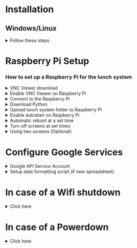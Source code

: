 # Installation

## Windows/Linux

<details>
    <summary>Follow these steps</summary><br>
  
Clone the repository:

```
git clone https://github.com/NTI-Gymnasieingenjor/lunchpad.git
```

Change working directory to lunchpad:
```
cd lunchpad
```

Install the requirements:
```
python3 -m pip install -r requirements.txt
```
<br>

> NOTE: If this does not work, you might need to install pip on Linux:
```
sudo apt install python3-pip
```
<br>

> NOTE: To run the program on Linux you might need to install tkinter if you don't already have it installed:

```
sudo apt-get install python3-tk
```

</details>

# Raspberry Pi Setup

### How to set up a Raspberry Pi for the lunch system

<details>
    <summary>VNC Viewer download</summary><br>
    
   VNC Viewer is an application that allows us to remotely access the Raspberry Pi.

   1. Click <a href="https://www.realvnc.com/en/connect/download/viewer/">here</a> to download VNC Viewer for your OS.
   
   2. Follow the installation guide step by step.
   
   This is all you need to do now, you will use VNC Viewer later in this setup guide.
</details>

<details>
   <summary>Enable VNC Viewer on Raspberry Pi</summary>
    
   1. Start the Raspberry Pi.
   
   2. From the desktop click the Raspberry Pi icon in the top left.
   
   3. In the drop down menu click "Preferences".
   
   4. Click "Raspberry Pi Configuration".
   
   5. In the Raspberry Pi Configuration window, click on the "Interfaces" tab.
   
   6. Make sure to enable both "SSH" and "VNC".
   
   Now you don't have to manually head into the Raspberry Pi everytime you wish to change something.
   You can just connect to the Pi via your own computer assuming you're on the same network.
</details>

<details>
    
   <summary>Connect to the Raspberry Pi</summary><br>
  
   1. In the Raspberry Pi terminal write:
   ```
   $ ifconfig
   ```
   2. Under "wlan0" you will see something like this.
   ```
   flags=4163<UP,BROADCAST,RUNNING,MULTICAST>  mtu 1500<br>
   inet 10.100.100.100  netmask 000.000.0.0  broadcast 00.000.000.000
   inet6 fe80::c2ff:5f43:5cbb:eb8e  prefixlen 64  scopeid 0x20<link>
   inet6 2001:9b1:845c:201:ecdc:ec28:ce5c:89df  prefixlen 64  scopeid 0x0<g
   ```
   3. What you want to find is the "inet" ip, in the example above it's: 10.100.100.100
   
   4. Enter the inet ip you just aquired in VNC Viewer on your PC in field at the top. (Make sure you're on the same connection)
   
   5.
   
   - On a new Raspberry Pi:<br>
   Standard login credentials are:
   ```
   username: pi
   password: raspberry
   ```
   - On the old Raspberry Pi:<br>
   See "Raspberry Pi Credentials" link in README for login.
   
   6. Now you have access to the Raspberry Pi from your PC via VNC Viewer.
   
</details>

<details>
    <summary>Download Python</summary><br>
   
   Python is required to run the lunch system on the Raspberry Pi.
    
   Install Python version 3.7.2 or later on the Raspberry Pi <a href="https://www.python.org/downloads/">here.</a>

</details>
    
<details>
    
   <summary>Upload lunch system folder to Raspberry Pi</summary><br>
   
-  Open the terminal from the desktop.

-  Run the following command in the terminal
   ```
   $ git clone https://github.com/NTI-Gymnasieingenjor/lunchpad
   ```

   Note: If you have already ran the command above and want to update the contents of the folder. Open the terminal from the `lunchpad` folder and run the following command:
   ```
   $ git pull
   ```
   
   You now have the system on the Raspberry Pi and can run it manually whenever you want.
   
   However we don't want to restart the system manually at all. If we lose power we want it to start automatically.

</details>
  
<details>
    
   <summary>Enable autostart on Raspberry Pi</summary><br>
   
   To enable autostart on a new Raspberry Pi in case of power shutdown in any form.
   
   In the Raspberry Pi terminal write:
   ```
   $ sudo nano /etc/xdg/lxsession/LXDE-pi/autostart
   ```
   Proceed to add these in the GNI nano 3.2 terminal.
   ```
   @lxpanel --profile LXDE-pi
   @pcmanfm --desktop --profile LXDE-pi
   @xscreensaver -no-splash
   @xset s off
   @xset -dpms
   @xset s noblank
   @sudo python3 /home/pi/Desktop/lunchpad/lunchpad.py
   point-rpi
   ```
   > NOTE: The filepath above "/home/pi/Desktop/lunchpad/lunchpad.py" might differ from where you add it on your own Raspberry Pi. Make sure they match.
   
</details>

<details>
   <summary>Automatic reboot at a set time</summary><br>

   In the Raspberry Pi terminal write:
   ```
   $ sudo crontab -e
   ```
   Below the comments in the terminal, add the following line below and change the stars "*" accordingly to the desired time you want a reboot.
   ```
   *    *    *    *    *  /sbin/reboot
   ```
   The following is an explanation of what the different stars mean:

   ```
   *    *    *    *    *
   ┬    ┬    ┬    ┬    ┬
   │    │    │    │    └─  Weekday  (0=Sun .. 6=Sat)
   │    │    │    └──────  Month    (1..12)
   │    │    └───────────  Day      (1..31)
   │    └────────────────  Hour     (0..23)
   └─────────────────────  Minute   (0..59)
   ```
   > NOTE: You do not need to specify all the stars, this will work perfectly for fine example:
   ```
   *    10    *    *    *  /sbin/reboot
   ```
   
    
</details>


<details>
   <summary>Turn off screens at set times</summary><br>
    
   1. In the Raspberry Pi terminal write:
   ```
   $ sudo crontab -e
   ```
   > Note: This is the same place where we set the Pi to automatically reboot at a certain time, and we'll use the same system again to turn of the screens.
   
   2. Below where we added automatic reboot in the terminal, add the following lines below and change the stars "*" accordingly to the desired time you want to turn on and off the screens.
   ```
   30 6 * * * vcgencmd display_power 1
   * 18 * * * vcgencmd display_power 0
   ```
   This will turn ON the display (display_power 1) at 6:30.<br>
   This will turn OFF the display (display_power 0) at 18:00.

   If you forgot what the stars mean refer to "Automatic reboot at a set time".
</details>

<details>
   <summary>Using two screens (Optional)</summary>
    
   1. From the desktop click the Raspberri Pi icon in the top left.
   
   3. In the drop down menu click "Preferences".
   
   4. Click "Screen Configuration".
   
   5. In this layout editor you should see HDMI 1 and HDMI 2 boxes if you have connected two screens successfully.
   
   6. Simply drag and drop one screen on top of the other to mirror it, now the displays will be mirrored.
   
</details>

# Configure Google Services

<details>
   <summary>Google API Service Account</summary>
   
### Info

The code for Lunchpad saves the data of how many people have successfully scanned each day. For uploading this data to Google Spreadsheets, we use a Google API Service Account connected to the Raspberry Pi.

### Guide

[Here](https://docs.google.com/document/d/1Fhw4WIC9lVZuAJ3NJjE2ZAt_Lwe_UcJcmD8Hc1QBknc) is our guide on  how to create a Google API Service Account, create a key from that service account, and use that service  account key with the [gspread API](https://gspread.readthedocs.io/en/latest/index.html)

</details>

<details>
   <summary>Setup date formatting script (if new spreadsheet)</summary>
   
   1. Open spreadsheet-file in Google docs.

   2. Click on <b>Tools</b> on the toolbar.

   3. Click on <b>Script editor</b> from the list of options.

   4. Paste in the following code in the editor that opens up:
      ```javascript
      const sheetName = "Lunchsystem";

      function formatDate(range) {
        for (let i = 1; i <= range.getNumRows(); i++) {
          var cell = range.getCell(i, 1);
          var weeknum = Utilities.formatDate(new Date(cell.getValue()), "GMT+1", "w");
          cell.setNumberFormat("yyyy-mm-dd dddd v." + weeknum);
        }
      }

      function onOpen(e) {
        var sheet = e.source.getSheetByName(sheetName);
        var range = sheet.getRange("A2:A");
        formatDate(range);
      }

      function onEdit(e) {
        var sheet = e.source.getSheetByName(sheetName);
        var range = e.range;
        if (range.getColumn() == 1 && range.getRow() != 1) {
          formatDate(range);
        }
      }
      ```
      Note: Change the value of `sheetName` to the name of the sheet (<span style="color:red">Not the name of the spreadsheet</span>).

   5. Save the code.

   6. Set the name of the project. For instance, `Date formatting` and click `OK`.

</details>

# In case of a Wifi shutdown

<details>
    <summary>Click here</summary>
    
### Explanation
    
The Raspberry Pi gets it's time from a <a href="https://en.wikipedia.org/wiki/Network_Time_Protocol">Network Time Protocol<a> (NTP) server from the internet via Wifi/Ethernet. <br>
If the clock is 11:00 in realtime it would be 11:00 on the Raspberry Pi.<br>

If the Raspberry Pi were to lose Wifi at 11:00 and 5 minutes pass. The time would be 11:05 both realtime and on the Raspberry Pi.<br>
This is because when it loses connection it will continue from when it lost connection, in this case 11:00.<br>

This is not a problem in itself however if the Raspberry Pi were to lose power while not connected to the Wifi, it would store the time just before shutting down.<br>
Then when it starts up again it will start from that stored time, 11:00 in this case, even if an hour has passed.<br>



### Problem

This could become a problem in the long run.

If the Raspberry Pi were to lose Wifi connection from time to time it wouldn't really matter, as the clock would continue and then reset to the correct time when it gets a connection again. <br>
However if we were to lose Wifi during a longer period of time, for example: 
* Someone accidentally turns off the Wifi and the Raspberry Pi can't automatically connect back 
* Someone accidentally disables Wifi on the Raspberry Pi
* The school decides to change something about the Wifi and the Raspberry Pi can't automatically connect back 

If any of these would happen the Raspberry Pi's time would keep running from a saved point, when it lost Wifi. 
When it then reboots everyday to clear the list, it could slip one or two minutes behind because it pasues the locally saved one. 
This could in the long run, and even after one or two weeks, pose a big problem.
One minute per day during two school weeks is 10 minutes.
This would mean that just after two weeks the class that eats 11:00 - 11:20 can't tag in and eat at 11:05 because the Raspberry Pi thinks it's 10:55.
After more weeks we would just have more problems such as classes only being able to eat 23:00 which would be horrible.

A powerdown as you can imagine would also have huge consequences, it would set the time on the Raspberry Pi back immensly. 
But only if we aren't connected to the Wifi, see "In case of a powerdown" below for more info.

### Solution

If we were to add to the Raspberry Pi a <a href="https://en.wikipedia.org/wiki/Real-time_clock">Real Time Clock</a> (RTC), we could avoid the Wifi problem entirely.

An RTC is found in your standard smartphone. It's a clock that runs from your phones battery and can be changed depending on where you are or to whatever you want.
We could add one of these to the Raspberry Pi and make it run from it's power supply. Meaning we can avoid the Wifi problem entierly.
This is beacause instead of the time being depentent from a NTP server it would just run on a local RTC which isn't dependent on Wifi.

</details>

# In case of a Powerdown

<details>
    <summary>Click here</summary>

### Currently

The system restarts automatically without any problems when the Raspberry Pi loses power. But there is a problem when it comes to the stored tags.

### Problem

We currently reset the list of used tags at the end of each day by rebooting the Raspberry Pi automatically at a set time.

The problem with this is that if it were to lose power for even just a second during lunch, the Raspberry Pi would reboot and restart the system and with that reset the list. This is problematic becasue someone might accidentally or intentionally unplug the Raspberry Pi so the list would reset.
The power might also go out randomly but that's not as likely.

In short we don't want the list to reset when the Raspberry Pi reboots, here's a solution.

### Solution

If we store the used tags in a seperate file and encrypt them there we avoid the problem entierly. <br>

This would solve the reboot problem beacuse the file wouldn't be reset when the Raspberry Pi reboots and the system restarts, instead it would be stored safely.
This also opens up possibilities such as reseting the file at a set time via a script without having to rely on the Raspberry Pi entierly.
We can also access the tags in a seperate file easier rather than in the actual code and do something else with that information. This might seem like a safety issue but since the tags will be encrypted you can't do anything with that information. 

</details>
